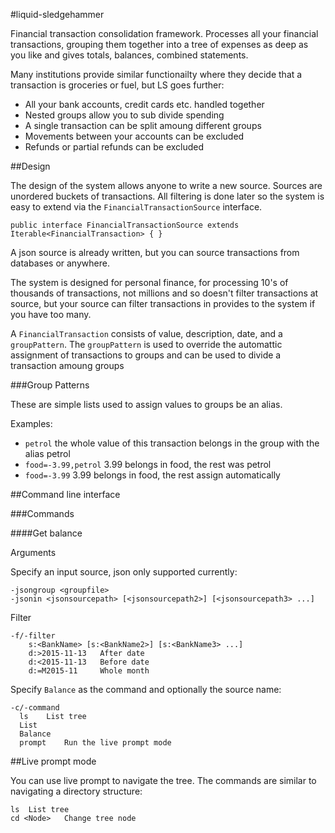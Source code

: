 #liquid-sledgehammer

Financial transaction consolidation framework. Processes all your financial transactions, grouping them together into a tree of expenses as deep as you like and gives totals, balances, combined statements.

Many institutions provide similar functionailty where they decide that a transaction is groceries or fuel, but LS goes further:

- All your bank accounts, credit cards etc. handled together
- Nested groups allow you to sub divide spending
- A single transaction can be split amoung different groups
- Movements between your accounts can be excluded
- Refunds or partial refunds can be excluded

##Design

The design of the system allows anyone to write a new source. Sources are unordered buckets of transactions. All filtering is done later so the system is easy to extend via the `FinancialTransactionSource` interface.

``
public interface FinancialTransactionSource extends
		Iterable<FinancialTransaction> {
}
``

A json source is already written, but you can source transactions from databases or anywhere.

The system is designed for personal finance, for processing 10's of thousands of transactions, not millions and so doesn't filter transactions at source, but your source can filter transactions in provides to the system if you have too many.


A `FinancialTransaction` consists of value, description, date, and a `groupPattern`. The `groupPattern` is used to override the automattic assignment of transactions to groups and can be used to divide a transaction amoung groups

###Group Patterns

These are simple lists used to assign values to groups be an alias.

Examples:

- `petrol` the whole value of this transaction belongs in the group with the alias petrol
- `food=-3.99,petrol` 3.99 belongs in food, the rest was petrol
- `food=-3.99` 3.99 belongs in food, the rest assign automatically

##Command line interface

###Commands

####Get balance

Arguments

Specify an input source, json only supported currently:

    -jsongroup <groupfile>
    -jsonin <jsonsourcepath> [<jsonsourcepath2>] [<jsonsourcepath3> ...]

Filter

    -f/-filter
        s:<BankName> [s:<BankName2>] [s:<BankName3> ...]
        d:>2015-11-13	After date
        d:<2015-11-13	Before date
        d:=M2015-11  	Whole month

Specify `Balance` as the command and optionally the source name:

    -c/-command
      ls	List tree
      List
      Balance
      prompt	Run the live prompt mode

##Live prompt mode

You can use live prompt to navigate the tree. The commands are similar to navigating a directory structure:

    ls	List tree
    cd <Node>	Change tree node

